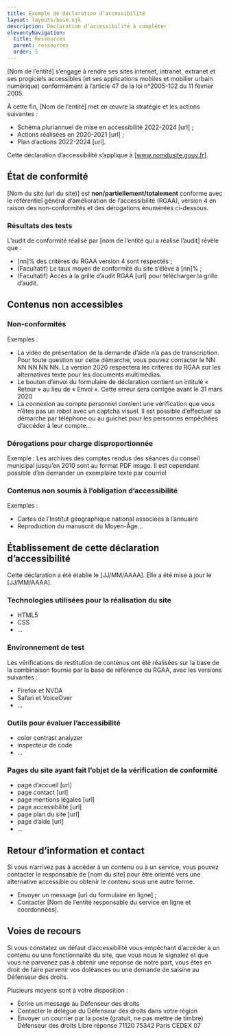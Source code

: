 ```yaml
---
title: Exemple de déclaration d’accessibilité
layout: layouts/base.njk
description: Déclaration d’accessibilité à compléter
eleventyNavigation:
  title: Ressources
  parent: ressources
  order: 5
---
```


<span class="aModifier">[Nom de l’entité]</span> s’engage à rendre ses sites internet, intranet, extranet et ses progiciels accessibles (et ses applications mobiles et mobilier urbain numérique) conformément à l’article 47 de la loi n°2005-102 du 11 février 2005.

À cette fin, <span class="aModifier">[Nom de l’entité]</span> met en œuvre la stratégie et les actions suivantes :

- Schéma pluriannuel de mise en accessibilité 2022-2024 <span class="aModifier">[url]</span> ;
- Actions réalisées en 2020-2021 <span class="aModifier">[url]</span> ;
- Plan d’actions 2022-2024 <span class="aModifier">[url]</span>.

Cette déclaration d’accessibilité s’applique à <span class="aModifier">[www.nomdusite.gouv.fr]</span>.

## État de conformité

<span class="aModifier">[Nom du site (url du site)]</span> est <strong class="aModifier">non/partiellement/totalement</strong> conforme avec le référentiel général d’amélioration de l’accessibilité (RGAA), version 4 en raison des non-conformités et des dérogations énumérées ci-dessous.

### Résultats des tests

L’audit de conformité réalisé par <span class="aModifier">[nom de l’entité qui a réalisé l’audit]</span> révèle que :

- <span class="aModifier">[nn]</span>% des critères du RGAA version 4 sont respectés ;
- (Facultatif) Le taux moyen de conformité du site s’élève à <span class="aModifier">[nn]</span>% ;
- (Facultatif) Accès à la grille d’audit RGAA <span class="aModifier">[url]</span> pour télécharger la grille d’audit.

## Contenus non accessibles

### Non-conformités

Exemples :

- La vidéo de présentation de la demande d’aide n’a pas de transcription. Pour toute question sur cette démarche, vous pouvez contacter le NN NN NN NN NN. La version 2020 respectera les critères du RGAA sur les alternatives texte pour les documents multimédias.
- Le bouton d’envoi du formulaire de déclaration contient un intitulé « Retour » au lieu de « Envoi ». Cette erreur sera corrigée avant le 31 mars 2020
- La connexion au compte personnel contient une vérification que vous n’êtes pas un robot avec un captcha visuel. Il est possible d’effectuer sa démarche par téléphone ou au guichet pour les personnes empêchées d’accéder à leur compte...

### Dérogations pour charge disproportionnée

Exemple :
Les archives des comptes rendus des séances du conseil municipal jusqu’en 2010 sont au format PDF image. Il est cependant possible d’en demander un exemplaire texte par courriel

### Contenus non soumis à l’obligation d’accessibilité

Exemples :

- Cartes de l’Institut géographique national associées à l’annuaire
- Reproduction du manuscrit du Moyen-Âge...

## Établissement de cette déclaration d’accessibilité

Cette déclaration a été établie le <span class="aModifier">[JJ/MM/AAAA]</span>.
Elle a été mise à jour le <span class="aModifier">[JJ/MM/AAAA]</span>.

### Technologies utilisées pour la réalisation du site

- HTML5
- CSS
- ...

### Environnement de test

Les vérifications de restitution de contenus ont été réalisées sur la base de la combinaison fournie par la base de référence du RGAA, avec les versions suivantes :

- Firefox et NVDA
- Safari et VoiceOver
- ...

### Outils pour évaluer l’accessibilité

- color contrast analyzer
- inspecteur de code
- ...

### Pages du site ayant fait l’objet de la vérification de conformité

- page d’accueil <span class="aModifier">[url]</span>
- page contact <span class="aModifier">[url]</span>
- page mentions légales <span class="aModifier">[url]</span>
- page accessibilité <span class="aModifier">[url]</span>
- page plan du site <span class="aModifier">[url]</span>
- page d’aide <span class="aModifier">[url]</span>
- ...

## Retour d’information et contact

Si vous n’arrivez pas à accéder à un contenu ou à un service, vous pouvez contacter le responsable de <span class="aModifier">[nom du site]</span> pour être orienté vers une alternative accessible ou obtenir le contenu sous une autre forme.

- Envoyer un message <span class="aModifier">[url du formulaire en ligne]</span> ;
- Contacter <span class="aModifier">[Nom de l’entité responsable du service en ligne et coordonnées]</span>.

## Voies de recours

Si vous constatez un défaut d’accessibilité vous empêchant d’accéder à un contenu ou une fonctionnalité du site, que vous nous le signalez et que vous ne parvenez pas à obtenir une réponse de notre part, vous êtes en droit de faire parvenir vos doléances ou une demande de saisine au Défenseur des droits.

Plusieurs moyens sont à votre disposition :

- Écrire un message au Défenseur des droits
- Contacter le délégué du Défenseur des droits dans votre région
- Envoyer un courrier par la poste (gratuit, ne pas mettre de timbre)
  Défenseur des droits
  Libre réponse 71120
  75342 Paris CEDEX 07
